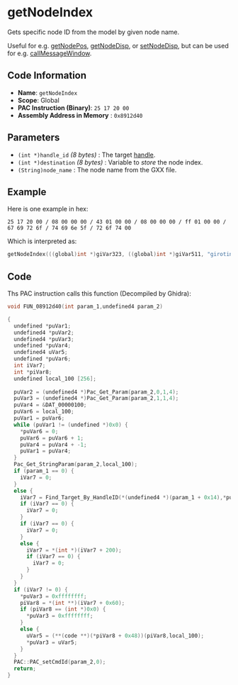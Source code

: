 # getNodeIndex

Gets specific node ID from the model by given node name.

Useful for e.g. [getNodePos](./getnodepos.md), [getNodeDisp](./getnodedisp.md), or [setNodeDisp](./setnodedisp.md), but can be used for e.g. [callMessageWindow](./callmessagewindow.md).

## Code Information

- **Name**: `getNodeIndex`
- **Scope**: Global
- **PAC Instruction (Binary)**: `25 17 20 00`
- **Assembly Address in Memory** : `0x8912d40`

## Parameters

- `(int *)handle_id` *(8 bytes)* : The target [handle](./guide/how-to-get-a-handle.md).
- `(int *)destination` *(8 bytes)* : Variable to *store* the node index.
- `(String)node_name` : The node name from the GXX file.

## Example

Here is one example in hex:

```25 17 20 00 / 08 00 00 00 / 43 01 00 00 / 08 00 00 00 / ff 01 00 00 / 67 69 72 6f / 74 69 6e 5f / 72 6f 74 00```

Which is interpreted as:

```c
getNodeIndex(((global)int *)giVar323, ((global)int *)giVar511, "girotin_rot")
```

## Code

Ths PAC instruction calls this function (Decompiled by Ghidra):

```c
void FUN_08912d40(int param_1,undefined4 param_2)

{
  undefined *puVar1;
  undefined4 *puVar2;
  undefined4 *puVar3;
  undefined *puVar4;
  undefined4 uVar5;
  undefined *puVar6;
  int iVar7;
  int *piVar8;
  undefined local_100 [256];
  
  puVar2 = (undefined4 *)Pac_Get_Param(param_2,0,1,4);
  puVar3 = (undefined4 *)Pac_Get_Param(param_2,1,1,4);
  puVar4 = &DAT_00000100;
  puVar6 = local_100;
  puVar1 = puVar6;
  while (puVar1 != (undefined *)0x0) {
    *puVar6 = 0;
    puVar6 = puVar6 + 1;
    puVar4 = puVar4 + -1;
    puVar1 = puVar4;
  }
  Pac_Get_StringParam(param_2,local_100);
  if (param_1 == 0) {
    iVar7 = 0;
  }
  else {
    iVar7 = Find_Target_By_HandleID(*(undefined4 *)(param_1 + 0x14),*puVar2,1);
    if (iVar7 == 0) {
      iVar7 = 0;
    }
    if (iVar7 == 0) {
      iVar7 = 0;
    }
    else {
      iVar7 = *(int *)(iVar7 + 200);
      if (iVar7 == 0) {
        iVar7 = 0;
      }
    }
  }
  if (iVar7 != 0) {
    *puVar3 = 0xffffffff;
    piVar8 = *(int **)(iVar7 + 0x60);
    if (piVar8 == (int *)0x0) {
      *puVar3 = 0xffffffff;
    }
    else {
      uVar5 = (**(code **)(*piVar8 + 0x48))(piVar8,local_100);
      *puVar3 = uVar5;
    }
  }
  PAC::PAC_setCmdId(param_2,0);
  return;
}
```

